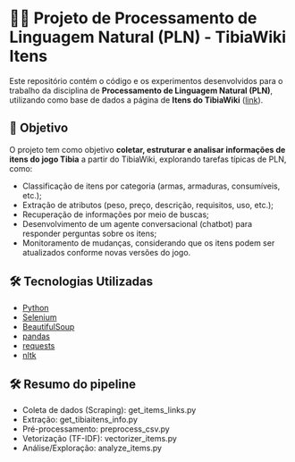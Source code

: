 # 🧙‍♂️ Projeto de Processamento de Linguagem Natural (PLN) - TibiaWiki Itens  

Este repositório contém o código e os experimentos desenvolvidos para o trabalho da disciplina de **Processamento de Linguagem Natural (PLN)**, utilizando como base de dados a página de **Itens do TibiaWiki** ([link](https://www.tibiawiki.com.br/wiki/Itens)).  

## 📌 Objetivo  
O projeto tem como objetivo **coletar, estruturar e analisar informações de itens do jogo Tibia** a partir do TibiaWiki, explorando tarefas típicas de PLN, como:  
- Classificação de itens por categoria (armas, armaduras, consumíveis, etc.);  
- Extração de atributos (peso, preço, descrição, requisitos, uso, etc.);  
- Recuperação de informações por meio de buscas;  
- Desenvolvimento de um agente conversacional (chatbot) para responder perguntas sobre os itens;  
- Monitoramento de mudanças, considerando que os itens podem ser atualizados conforme novas versões do jogo.  

## 🛠️ Tecnologias Utilizadas  
* [Python](https://www.python.org)
* [Selenium](https://selenium.dev/)
* [BeautifulSoup](https://www.crummy.com/software/BeautifulSoup/bs4/doc/)
* [pandas](https://pandas.pydata.org/)
* [requests](https://docs.python-requests.org/)
* [nltk](https://github.com/nltk/nltk)


## 🛠️ Resumo do pipeline  
- Coleta de dados (Scraping): get_items_links.py 
- Extração: get_tibiaitens_info.py
- Pré-processamento: preprocess_csv.py
- Vetorização (TF-IDF): vectorizer_items.py
- Análise/Exploração: analyze_items.py